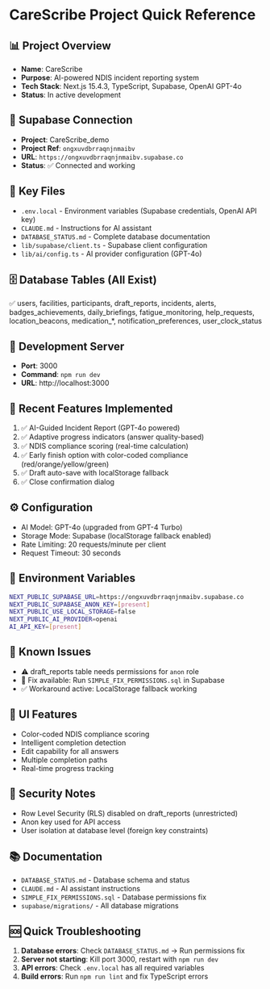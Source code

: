 # CareScribe Project Quick Reference

## 📊 Project Overview
- **Name**: CareScribe
- **Purpose**: AI-powered NDIS incident reporting system
- **Tech Stack**: Next.js 15.4.3, TypeScript, Supabase, OpenAI GPT-4o
- **Status**: In active development

## 🔗 Supabase Connection
- **Project**: CareScribe_demo
- **Project Ref**: `ongxuvdbrraqnjnmaibv`
- **URL**: `https://ongxuvdbrraqnjnmaibv.supabase.co`
- **Status**: ✅ Connected and working

## 📁 Key Files
- `.env.local` - Environment variables (Supabase credentials, OpenAI API key)
- `CLAUDE.md` - Instructions for AI assistant
- `DATABASE_STATUS.md` - Complete database documentation
- `lib/supabase/client.ts` - Supabase client configuration
- `lib/ai/config.ts` - AI provider configuration (GPT-4o)

## 🗄️ Database Tables (All Exist)
✅ users, facilities, participants, draft_reports, incidents, alerts, badges_achievements, daily_briefings, fatigue_monitoring, help_requests, location_beacons, medication_*, notification_preferences, user_clock_status

## 🚀 Development Server
- **Port**: 3000
- **Command**: `npm run dev`
- **URL**: http://localhost:3000

## 🎯 Recent Features Implemented
1. ✅ AI-Guided Incident Report (GPT-4o powered)
2. ✅ Adaptive progress indicators (answer quality-based)
3. ✅ NDIS compliance scoring (real-time calculation)
4. ✅ Early finish option with color-coded compliance (red/orange/yellow/green)
5. ✅ Draft auto-save with localStorage fallback
6. ✅ Close confirmation dialog

## ⚙️ Configuration
- AI Model: GPT-4o (upgraded from GPT-4 Turbo)
- Storage Mode: Supabase (localStorage fallback enabled)
- Rate Limiting: 20 requests/minute per client
- Request Timeout: 30 seconds

## 🔑 Environment Variables
```bash
NEXT_PUBLIC_SUPABASE_URL=https://ongxuvdbrraqnjnmaibv.supabase.co
NEXT_PUBLIC_SUPABASE_ANON_KEY=[present]
NEXT_PUBLIC_USE_LOCAL_STORAGE=false
NEXT_PUBLIC_AI_PROVIDER=openai
AI_API_KEY=[present]
```

## 📝 Known Issues
- ⚠️ draft_reports table needs permissions for `anon` role
- 🔧 Fix available: Run `SIMPLE_FIX_PERMISSIONS.sql` in Supabase
- ✅ Workaround active: LocalStorage fallback working

## 🎨 UI Features
- Color-coded NDIS compliance scoring
- Intelligent completion detection
- Edit capability for all answers
- Multiple completion paths
- Real-time progress tracking

## 🔐 Security Notes
- Row Level Security (RLS) disabled on draft_reports (unrestricted)
- Anon key used for API access
- User isolation at database level (foreign key constraints)

## 📚 Documentation
- `DATABASE_STATUS.md` - Database schema and status
- `CLAUDE.md` - AI assistant instructions
- `SIMPLE_FIX_PERMISSIONS.sql` - Database permissions fix
- `supabase/migrations/` - All database migrations

## 🆘 Quick Troubleshooting
1. **Database errors**: Check `DATABASE_STATUS.md` → Run permissions fix
2. **Server not starting**: Kill port 3000, restart with `npm run dev`
3. **API errors**: Check `.env.local` has all required variables
4. **Build errors**: Run `npm run lint` and fix TypeScript errors
